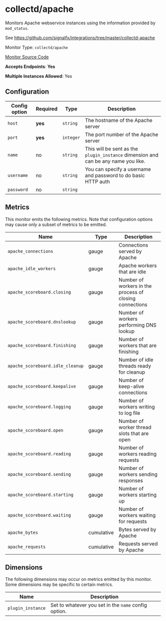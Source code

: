 <!--- GENERATED BY gomplate from scripts/docs/monitor-page.md.tmpl --->

# collectd/apache

 Monitors Apache webservice instances using
the information provided by `mod_status`.

See https://github.com/signalfx/integrations/tree/master/collectd-apache


Monitor Type: `collectd/apache`

[Monitor Source Code](https://github.com/signalfx/signalfx-agent/tree/master/internal/monitors/collectd/apache)

**Accepts Endpoints**: **Yes**

**Multiple Instances Allowed**: Yes

## Configuration

| Config option | Required | Type | Description |
| --- | --- | --- | --- |
| `host` | **yes** | `string` | The hostname of the Apache server |
| `port` | **yes** | `integer` | The port number of the Apache server |
| `name` | no | `string` | This will be sent as the `plugin_instance` dimension and can be any name you like. |
| `username` | no | `string` | You can specify a username and password to do basic HTTP auth |
| `password` | no | `string` |  |




## Metrics

This monitor emits the following metrics.  Note that configuration options may
cause only a subset of metrics to be emitted.

| Name | Type | Description |
| ---  | ---  | ---         |
| `apache_connections` | gauge | Connections served by Apache |
| `apache_idle_workers` | gauge | Apache workers that are idle |
| `apache_scoreboard.closing` | gauge | Number of workers in the process of closing connections |
| `apache_scoreboard.dnslookup` | gauge | Number of workers performing DNS lookup |
| `apache_scoreboard.finishing` | gauge | Number of workers that are finishing |
| `apache_scoreboard.idle_cleanup` | gauge | Number of idle threads ready for cleanup |
| `apache_scoreboard.keepalive` | gauge | Number of keep-alive connections |
| `apache_scoreboard.logging` | gauge | Number of workers writing to log file |
| `apache_scoreboard.open` | gauge | Number of worker thread slots that are open |
| `apache_scoreboard.reading` | gauge | Number of workers reading requests |
| `apache_scoreboard.sending` | gauge | Number of workers sending responses |
| `apache_scoreboard.starting` | gauge | Number of workers starting up |
| `apache_scoreboard.waiting` | gauge | Number of workers waiting for requests |
| `apache_bytes` | cumulative | Bytes served by Apache |
| `apache_requests` | cumulative | Requests served by Apache |

## Dimensions

The following dimensions may occur on metrics emitted by this monitor.  Some
dimensions may be specific to certain metrics.

| Name | Description |
| ---  | ---         |
| `plugin_instance` | Set to whatever you set in the `name` config option. |



